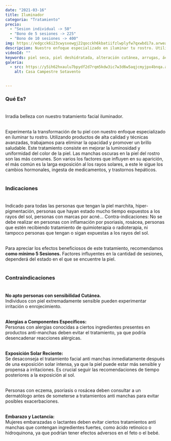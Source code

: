 ```yaml
---
date: "2021-03-16"
title: Iluminador
categoria: "Tratamiento" 
precio: 
  - "Sesion individual -> 50"
  - "Bono de 5 sesiones -> 225" 
  - "Bono de 10 sesiones -> 400"
img: https://edgcck6i23cwysxewgj22qocckh6kbatiifzlwplyfw7qxwbdi7a.arweave.net/IMwhK8jWxWxK5LGTrUHCEo_lBBNCC5XZ68Ft-F7BGj4
descripcion: Nuestro enfoque especializado en iluminar tu rostro. Utilizando productos de alta calidad y técnicas avanzadas, trabajamos para eliminar la opacidad y promover un brillo saludable.
videoId: ""
keywords: piel seca, piel deshidratada, alteración cutánea, arrugas, ácido hialurónico, bienestar de la piel, suavidad piel, restauración de la piel, piel con comedones, exfoliación, piel sucial, celulas muertas, piel grasa, piel envejecida, envejecimiento cutáneo, envejecimiento actinico, manchas, piel sensible, luminosidad, rejuvenecimiento
galeria:
  - src: https://y5ih62hxaulu7bpydf2d7rqm5kdw3ic7w3d6w5aqjcmyjpx4bnqa.arweave.net/x1B_aPcFF0-F-Bl0P8YM6odtoF-2x-t0EEiZhL78C2A
    alt: Casa Campestre Sotavento

  
---
```


### Qué Es? <br><br>

Irradia belleza con nuestro tratamiento facial iluminador.<br><br>

Experimenta la transformación de tu piel con nuestro enfoque especializado en iluminar tu rostro. Utilizando productos de alta calidad y técnicas avanzadas, trabajamos para eliminar la opacidad y promover un brillo saludable. Este tratamiento consiste en mejorar la luminosidad y uniformidad del color de la piel. Las manchas oscuras en la piel del rostro son las más comunes. Son varios los factores que influyen en su aparición, el más común es la larga exposición al los rayos solares, a este le sigue los cambios hormonales, ingesta de medicamentos, y trastornos hepáticos. <br><br>

### Indicaciones<br><br>

Indicado para todas las personas que tengan la piel marchita, hiper-pigmentación, personas que hayan estado mucho tiempo expuestos a los rayos del sol, personas con marcas por acné…
Contra-indicaciones: No se debe realizar en personas con inflamación por psoriasis, rosácea, personas que estén recibiendo tratamiento de quimioterapia o radioterapia, ni tampoco personas que tengan o sigan expuestas a los rayos del sol. <br><br>

Para apreciar los efectos beneficiosos de este tratamiento, recomendamos **como mínimo 5 Sesiones.**
Factores influyentes en la cantidad de sesiones, dependerá del estado en el que se encuentre la piel. <br><br>

### Contraindicaciones<br><br>


**No apto personas con sensibilidad Cutánea.** <br>
Individuos con piel extremadamente sensible pueden experimentar irritación o enrojecimiento. <br><br>

**Alergias a Componentes Específicos:** <br>
Personas con alergias conocidas a ciertos ingredientes presentes en productos anti-manchas deben evitar el tratamiento, ya que podría desencadenar reacciones alérgicas.<br><br>

**Exposición Solar Reciente:** <br>
Se desaconseja el tratamiento facial anti manchas inmediatamente después de una exposición solar intensa, ya que la piel puede estar más sensible y propensa a irritaciones. Es crucial seguir las recomendaciones de tiempo posteriores a la exposición al sol. <br><br>

Personas con eczema, psoriasis o rosácea deben consultar a un dermatólogo antes de someterse a tratamientos anti manchas para evitar posibles exacerbaciones. <br><br>

**Embarazo y Lactancia:** <br>
Mujeres embarazadas o lactantes deben evitar ciertos tratamientos anti manchas que contengan ingredientes fuertes, como ácido retinoico o hidroquinona, ya que podrían tener efectos adversos en el feto o el bebé.<br><br>

